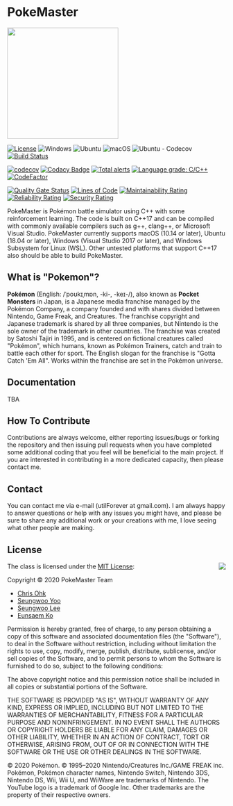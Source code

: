 # PokeMaster

<img src="./Medias/Logos/Logo.png" width=256 height=256 />

[![License](https://img.shields.io/badge/Licence-AGPLv3-blue.svg)](https://github.com/utilForever/PokeMaster/blob/main/LICENSE) ![Windows](https://github.com/utilForever/PokeMaster/workflows/Windows/badge.svg) ![Ubuntu](https://github.com/utilForever/PokeMaster/workflows/Ubuntu/badge.svg) ![macOS](https://github.com/utilForever/PokeMaster/workflows/macOS/badge.svg) ![Ubuntu - Codecov](https://github.com/utilForever/PokeMaster/workflows/Ubuntu%20-%20Codecov/badge.svg) [![Build Status](https://travis-ci.com/utilForever/PokeMaster.svg?branch=main)](https://travis-ci.com/utilForever/PokeMaster)

[![codecov](https://codecov.io/gh/utilForever/PokeMaster/branch/main/graph/badge.svg)](https://codecov.io/gh/utilForever/PokeMaster) [![Codacy Badge](https://app.codacy.com/project/badge/Grade/24543ec0dbe04cb3baf6734deadb3825)](https://www.codacy.com/manual/utilForever/PokeMaster?utm_source=github.com&amp;utm_medium=referral&amp;utm_content=utilForever/PokeMaster&amp;utm_campaign=Badge_Grade) [![Total alerts](https://img.shields.io/lgtm/alerts/g/utilForever/PokeMaster.svg?logo=lgtm&logoWidth=18)](https://lgtm.com/projects/g/utilForever/PokeMaster/alerts/) [![Language grade: C/C++](https://img.shields.io/lgtm/grade/cpp/g/utilForever/PokeMaster.svg?logo=lgtm&logoWidth=18)](https://lgtm.com/projects/g/utilForever/PokeMaster/context:cpp) [![CodeFactor](https://www.codefactor.io/repository/github/utilforever/PokeMaster/badge)](https://www.codefactor.io/repository/github/utilforever/PokeMaster)

[![Quality Gate Status](https://sonarcloud.io/api/project_badges/measure?project=PokeMaster&metric=alert_status)](https://sonarcloud.io/dashboard?id=PokeMaster) [![Lines of Code](https://sonarcloud.io/api/project_badges/measure?project=PokeMaster&metric=ncloc)](https://sonarcloud.io/dashboard?id=PokeMaster) [![Maintainability Rating](https://sonarcloud.io/api/project_badges/measure?project=PokeMaster&metric=sqale_rating)](https://sonarcloud.io/dashboard?id=PokeMaster) [![Reliability Rating](https://sonarcloud.io/api/project_badges/measure?project=PokeMaster&metric=reliability_rating)](https://sonarcloud.io/dashboard?id=PokeMaster) [![Security Rating](https://sonarcloud.io/api/project_badges/measure?project=PokeMaster&metric=security_rating)](https://sonarcloud.io/dashboard?id=PokeMaster)

PokeMaster is Pokémon battle simulator using C++ with some reinforcement learning. The code is built on C++17 and can be compiled with commonly available compilers such as g++, clang++, or Microsoft Visual Studio. PokeMaster currently supports macOS (10.14 or later), Ubuntu (18.04 or later), Windows (Visual Studio 2017 or later), and Windows Subsystem for Linux (WSL). Other untested platforms that support C++17 also should be able to build PokeMaster.

## What is "Pokemon"?

**Pokémon** (English: /ˈpoʊkɪˌmɒn, -ki-, -keɪ-/), also known as **Pocket Monsters** in Japan, is a Japanese media franchise managed by the Pokémon Company, a company founded and with shares divided between Nintendo, Game Freak, and Creatures. The franchise copyright and Japanese trademark is shared by all three companies, but Nintendo is the sole owner of the trademark in other countries. The franchise was created by Satoshi Tajiri in 1995, and is centered on fictional creatures called "Pokémon", which humans, known as Pokémon Trainers, catch and train to battle each other for sport. The English slogan for the franchise is "Gotta Catch 'Em All". Works within the franchise are set in the Pokémon universe.

## Documentation

TBA

## How To Contribute

Contributions are always welcome, either reporting issues/bugs or forking the repository and then issuing pull requests when you have completed some additional coding that you feel will be beneficial to the main project. If you are interested in contributing in a more dedicated capacity, then please contact me.

## Contact

You can contact me via e-mail (utilForever at gmail.com). I am always happy to answer questions or help with any issues you might have, and please be sure to share any additional work or your creations with me, I love seeing what other people are making.

## License

<img align="right" src="http://opensource.org/trademarks/opensource/OSI-Approved-License-100x137.png">

The class is licensed under the [MIT License](http://opensource.org/licenses/MIT):

Copyright &copy; 2020 PokeMaster Team

  * [Chris Ohk](http://www.github.com/utilForever)
  * [Seungwoo Yoo](https://github.com/DveloperY0115)
  * [Seungwoo Lee](https://github.com/smilelee9)
  * [Eunsaem Ko](https://github.com/issaem)

Permission is hereby granted, free of charge, to any person obtaining a copy of this software and associated documentation files (the "Software"), to deal in the Software without restriction, including without limitation the rights to use, copy, modify, merge, publish, distribute, sublicense, and/or sell copies of the Software, and to permit persons to whom the Software is furnished to do so, subject to the following conditions:

The above copyright notice and this permission notice shall be included in all copies or substantial portions of the Software.

THE SOFTWARE IS PROVIDED "AS IS", WITHOUT WARRANTY OF ANY KIND, EXPRESS OR IMPLIED, INCLUDING BUT NOT LIMITED TO THE WARRANTIES OF MERCHANTABILITY, FITNESS FOR A PARTICULAR PURPOSE AND NONINFRINGEMENT. IN NO EVENT SHALL THE AUTHORS OR COPYRIGHT HOLDERS BE LIABLE FOR ANY CLAIM, DAMAGES OR OTHER LIABILITY, WHETHER IN AN ACTION OF CONTRACT, TORT OR OTHERWISE, ARISING FROM, OUT OF OR IN CONNECTION WITH THE SOFTWARE OR THE USE OR OTHER DEALINGS IN THE SOFTWARE.

© 2020 Pokémon. © 1995–2020 Nintendo/Creatures Inc./GAME FREAK inc. Pokémon, Pokémon character names, Nintendo Switch, Nintendo 3DS, Nintendo DS, Wii, Wii U, and WiiWare are trademarks of Nintendo. The YouTube logo is a trademark of Google Inc. Other trademarks are the property of their respective owners.